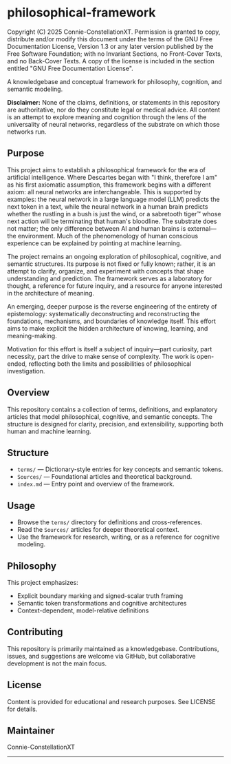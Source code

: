 # philosophical-framework

Copyright (C) 2025 Connie-ConstellationXT.
Permission is granted to copy, distribute and/or modify this document
under the terms of the GNU Free Documentation License, Version 1.3
or any later version published by the Free Software Foundation;
with no Invariant Sections, no Front-Cover Texts, and no Back-Cover Texts.
A copy of the license is included in the section entitled "GNU Free Documentation License".

A knowledgebase and conceptual framework for philosophy, cognition, and semantic modeling.

**Disclaimer:**
None of the claims, definitions, or statements in this repository are authoritative, nor do they constitute legal or medical advice. All content is an attempt to explore meaning and cognition through the lens of the universality of neural networks, regardless of the substrate on which those networks run.

## Purpose


This project aims to establish a philosophical framework for the era of artificial intelligence. Where Descartes began with "I think, therefore I am" as his first axiomatic assumption, this framework begins with a different axiom: all neural networks are interchangeable. This is supported by examples: the neural network in a large language model (LLM) predicts the next token in a text, while the neural network in a human brain predicts whether the rustling in a bush is just the wind, or a sabretooth tiger™ whose next action will be terminating that human's bloodline. The substrate does not matter; the only difference between AI and human brains is external—the environment. Much of the phenomenology of human conscious experience can be explained by pointing at machine learning.

The project remains an ongoing exploration of philosophical, cognitive, and semantic structures. Its purpose is not fixed or fully known; rather, it is an attempt to clarify, organize, and experiment with concepts that shape understanding and prediction. The framework serves as a laboratory for thought, a reference for future inquiry, and a resource for anyone interested in the architecture of meaning.

An emerging, deeper purpose is the reverse engineering of the entirety of epistemology: systematically deconstructing and reconstructing the foundations, mechanisms, and boundaries of knowledge itself. This effort aims to make explicit the hidden architecture of knowing, learning, and meaning-making.

Motivation for this effort is itself a subject of inquiry—part curiosity, part necessity, part the drive to make sense of complexity. The work is open-ended, reflecting both the limits and possibilities of philosophical investigation.

## Overview
This repository contains a collection of terms, definitions, and explanatory articles that model philosophical, cognitive, and semantic concepts. The structure is designed for clarity, precision, and extensibility, supporting both human and machine learning.

## Structure
- `terms/` — Dictionary-style entries for key concepts and semantic tokens.
- `Sources/` — Foundational articles and theoretical background.
- `index.md` — Entry point and overview of the framework.

## Usage
- Browse the `terms/` directory for definitions and cross-references.
- Read the `Sources/` articles for deeper theoretical context.
- Use the framework for research, writing, or as a reference for cognitive modeling.

## Philosophy
This project emphasizes:
- Explicit boundary marking and signed-scalar truth framing
- Semantic token transformations and cognitive architectures
- Context-dependent, model-relative definitions

## Contributing
This repository is primarily maintained as a knowledgebase. Contributions, issues, and suggestions are welcome via GitHub, but collaborative development is not the main focus.

## License
Content is provided for educational and research purposes. See LICENSE for details.

## Maintainer
Connie-ConstellationXT

---

